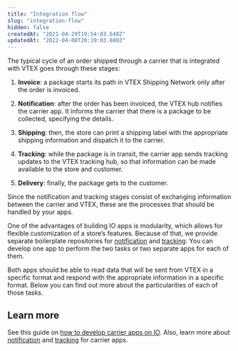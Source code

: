 ```yaml
---
title: "Integration flow"
slug: "integration-flow"
hidden: false
createdAt: "2021-04-29T19:54:03.640Z"
updatedAt: "2022-04-08T20:19:03.880Z"
---
```

The typical cycle of an order shipped through a carrier that is integrated with VTEX goes through these stages:

1. **Invoice**: a package starts its path in VTEX Shipping Network only after the order is invoiced.

2. **Notification**: after the order has been invoiced, the VTEX hub notifies the carrier app. It informs the carrier that there is a package to be collected, specifying the details.

3. **Shipping**: then, the store can print a shipping label with the appropriate shipping information and dispatch it to the carrier.

4. **Tracking**: while the package is in transit, the carrier app sends tracking updates to the VTEX tracking hub, so that information can be made available to the store and customer.

5. **Delivery**: finally, the package gets to the customer.

Since the notification and tracking stages consist of exchanging information between the carrier and VTEX, these are the processes that should be handled by your apps.

One of the advantages of building IO apps is modularity, which allows for flexible customization of a store’s features. Because of that, we provide separate boilerplate repositories for [notification](https://github.com/vtex-apps/carrier-hubs-examples/tree/main/carrier-notifier-example) and [tracking](https://github.com/vtex-apps/carrier-hubs-examples/tree/main/carrier-tracking-example). You can develop one app to perform the two tasks or two separate apps for each of them.

Both apps should be able to read data that will be sent from VTEX in a specific format and respond with the appropriate information in a specific format. Below you can find out more about the particularities of each of those tasks.


## Learn more

See this guide on [how to develop carrier apps on IO](https://developers.vtex.com/vtex-rest-api/docs/getting-started-with-vtex-io-for-carriers). Also, learn more about [notification](https://developers.vtex.com/vtex-rest-api/docs/notification-1) and [tracking](https://developers.vtex.com/vtex-rest-api/docs/tracking-1) for carrier apps.